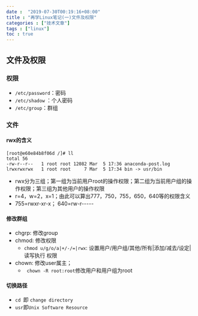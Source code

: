 ```yaml
---
date :  "2019-07-30T00:19:16+08:00" 
title : "再学Linux笔记(一)文件及权限" 
categories : ["技术文章"] 
tags : ["linux"] 
toc : true
---
```


## 文件及权限

### 权限
- `/etc/password`：密码
- `/etc/shadow` ：个人密码
- `/etc/group`：群组

### 文件

#### rwx的含义

```
[root@e60e84b8f06d /]# ll
total 56
-rw-r--r--   1 root root 12082 Mar  5 17:36 anaconda-post.log
lrwxrwxrwx   1 root root     7 Mar  5 17:34 bin -> usr/bin
```

- rwx分为三组；第一组为当前用户root的操作权限；第二组为当前用户组的操作权限；第三组为其他用户的操作权限
- r=4，w=2，x=1；由此可以算出777，750，755，650，640等的权限含义
- 755=rwxr-xr-x； 640=rw-r-----

#### 修改群组

- chgrp: 修改group
- chmod:  修改权限
  - `chmod u/g/o/a|+/-/=|rwx`: 设置用户/用户组/其他/所有|添加/减去/设定|读写执行 权限
- chown: 修改user属主；
  - ` chown -R root:root`修改用户和用户组为root

#### 切换路径

- `cd `即 `change directory`
- `usr`即`Unix Software Resource`